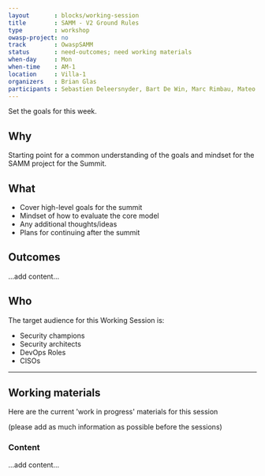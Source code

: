 ```yaml
---
layout       : blocks/working-session
title        : SAMM - V2 Ground Rules
type         : workshop
owasp-project: no
track        : OwaspSAMM
status       : need-outcomes; need working materials
when-day     : Mon
when-time    : AM-1
location     : Villa-1
organizers   : Brian Glas
participants : Sebastien Deleersnyder, Bart De Win, Marc Rimbau, Mateo Martinez, Yan Kravchenko, Timo Pagel, Viktor Lindstrom
---
```


Set the goals for this week.

## Why

Starting point for a common understanding of the goals and mindset for the SAMM project for the Summit.

## What

- Cover high-level goals for the summit
- Mindset of how to evaluate the core model
- Any additional thoughts/ideas
- Plans for continuing after the summit

## Outcomes

...add content...

## Who

The target audience for this Working Session is:

- Security champions
- Security architects
- DevOps Roles
- CISOs

--- 

## Working materials

Here are the current 'work in progress' materials for this session 

(please add as much information as possible before the sessions)

### Content

...add content...
